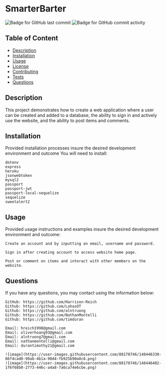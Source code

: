   # SmarterBarter

![Badge for GitHub last commit](https://img.shields.io/github/last-commit/NathanMontelli/smarterBarter?style=flat&logo=appveyor) ![Badge for GitHub commit activity](https://img.shields.io/github/commit-activity/w/NathanMontelli/smarterBarter?color=purple)

  
  ## Table of Content

  - [Description](#description)
  - [Installation](#installation)
  - [Usage](#usage)
  - [License](#license)
  - [Contributing](#contributing)
  - [Tests](#tests)
  - [Questions](#questions)

  ## Description
  This project demonstrates how to create a web application where a user can be created and added to a database, the ability to sign in and actively use the website, and the ability to post items and comments.

  ## Installation
  Provided installation processes insure the desired development environment and outcome
  You will need to install:

    dotenv
    express
    heroku
    jsonwebtoken
    mysql2
    passport
    passport-jwt
    passport-local-sequelize
    sequelize
    sweetalert2

  ## Usage
  Provided usage instructions and examples insure the desired development environment and outcome:

    Create an account and by inputting an email, username and password.

    Sign in after creating account to access website home page.

    Post or comment on items and interact with other members on the website.

  ## Questions
If you have any questions, you may contact using the information below:

    GitHub: https://github.com/Harrison-Reich
    Github: https://github.com/LohasOT
    Github: https://github.com/alntruong
    Github: https://github.com/NathanMontelli
    Github: https://github.com/timduran

    Email: hreich1998@gmail.com
    Email: oliverhoang93@gmail.com
    Email: alntruong7@gmail.com
    Email: nathanmontelli@gmail.com
    Email: durantimothy21@gmail.com
    
    ![image](https://user-images.githubusercontent.com/88170746/148446330-86f4cad0-99ab-4b1a-90d4-fb925b90a0c8.png)
    ![image](https://user-images.githubusercontent.com/88170746/148446402-1f6f68b0-2773-446c-a4a8-7a6ca74e6cbe.png)

